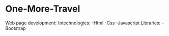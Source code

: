 # One-More-Travel
Web page development:
\ntechnologies:
-Html
-Css
-Javascript
Libraries:
-Bootstrap
